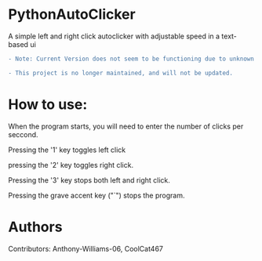 # PythonAutoClicker
A simple left and right click autoclicker with adjustable speed in a text-based ui
``` diff
- Note: Current Version does not seem to be functioning due to unknown reasons.

- This project is no longer maintained, and will not be updated.
```

# How to use:

When the program starts, you will need to enter the number of clicks per seccond.

Pressing the '1' key toggles left click

pressing the '2' key toggles right click.

Pressing the '3' key stops both left and right click.

Pressing the grave accent key ("`") stops the program.

# Authors

Contributors: Anthony-Williams-06, CoolCat467



